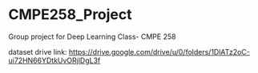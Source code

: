 # CMPE258_Project
Group project for Deep Learning Class- CMPE 258


dataset drive link: https://drive.google.com/drive/u/0/folders/1DlATz2oC-ui72HN66YDtkUvORjlDgL3f
